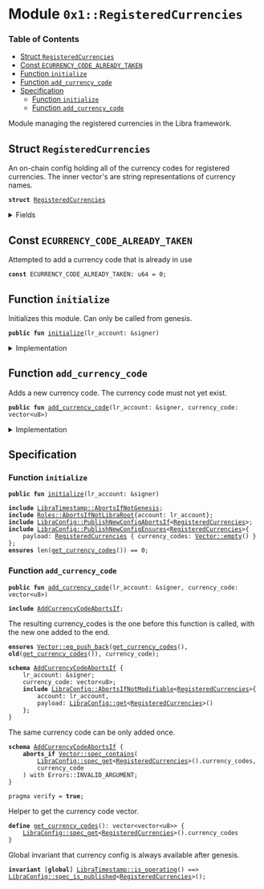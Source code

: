 
<a name="0x1_RegisteredCurrencies"></a>

# Module `0x1::RegisteredCurrencies`

### Table of Contents

-  [Struct `RegisteredCurrencies`](#0x1_RegisteredCurrencies_RegisteredCurrencies)
-  [Const `ECURRENCY_CODE_ALREADY_TAKEN`](#0x1_RegisteredCurrencies_ECURRENCY_CODE_ALREADY_TAKEN)
-  [Function `initialize`](#0x1_RegisteredCurrencies_initialize)
-  [Function `add_currency_code`](#0x1_RegisteredCurrencies_add_currency_code)
-  [Specification](#0x1_RegisteredCurrencies_Specification)
    -  [Function `initialize`](#0x1_RegisteredCurrencies_Specification_initialize)
    -  [Function `add_currency_code`](#0x1_RegisteredCurrencies_Specification_add_currency_code)

Module managing the registered currencies in the Libra framework.


<a name="0x1_RegisteredCurrencies_RegisteredCurrencies"></a>

## Struct `RegisteredCurrencies`

An on-chain config holding all of the currency codes for registered
currencies. The inner vector<u8>'s are string representations of
currency names.


<pre><code><b>struct</b> <a href="#0x1_RegisteredCurrencies">RegisteredCurrencies</a>
</code></pre>



<details>
<summary>Fields</summary>


<dl>
<dt>

<code>currency_codes: vector&lt;vector&lt;u8&gt;&gt;</code>
</dt>
<dd>

</dd>
</dl>


</details>

<a name="0x1_RegisteredCurrencies_ECURRENCY_CODE_ALREADY_TAKEN"></a>

## Const `ECURRENCY_CODE_ALREADY_TAKEN`

Attempted to add a currency code that is already in use


<pre><code><b>const</b> ECURRENCY_CODE_ALREADY_TAKEN: u64 = 0;
</code></pre>



<a name="0x1_RegisteredCurrencies_initialize"></a>

## Function `initialize`

Initializes this module. Can only be called from genesis.


<pre><code><b>public</b> <b>fun</b> <a href="#0x1_RegisteredCurrencies_initialize">initialize</a>(lr_account: &signer)
</code></pre>



<details>
<summary>Implementation</summary>


<pre><code><b>public</b> <b>fun</b> <a href="#0x1_RegisteredCurrencies_initialize">initialize</a>(lr_account: &signer) {
    <a href="LibraTimestamp.md#0x1_LibraTimestamp_assert_genesis">LibraTimestamp::assert_genesis</a>();
    <a href="Roles.md#0x1_Roles_assert_libra_root">Roles::assert_libra_root</a>(lr_account);
    <a href="LibraConfig.md#0x1_LibraConfig_publish_new_config">LibraConfig::publish_new_config</a>(
        lr_account,
        <a href="#0x1_RegisteredCurrencies">RegisteredCurrencies</a> { currency_codes: <a href="Vector.md#0x1_Vector_empty">Vector::empty</a>() }
    );
}
</code></pre>



</details>

<a name="0x1_RegisteredCurrencies_add_currency_code"></a>

## Function `add_currency_code`

Adds a new currency code. The currency code must not yet exist.


<pre><code><b>public</b> <b>fun</b> <a href="#0x1_RegisteredCurrencies_add_currency_code">add_currency_code</a>(lr_account: &signer, currency_code: vector&lt;u8&gt;)
</code></pre>



<details>
<summary>Implementation</summary>


<pre><code><b>public</b> <b>fun</b> <a href="#0x1_RegisteredCurrencies_add_currency_code">add_currency_code</a>(
    lr_account: &signer,
    currency_code: vector&lt;u8&gt;,
) {
    <b>let</b> config = <a href="LibraConfig.md#0x1_LibraConfig_get">LibraConfig::get</a>&lt;<a href="#0x1_RegisteredCurrencies">RegisteredCurrencies</a>&gt;();
    <b>assert</b>(
        !<a href="Vector.md#0x1_Vector_contains">Vector::contains</a>(&config.currency_codes, &currency_code),
        <a href="Errors.md#0x1_Errors_invalid_argument">Errors::invalid_argument</a>(ECURRENCY_CODE_ALREADY_TAKEN)
    );
    <a href="Vector.md#0x1_Vector_push_back">Vector::push_back</a>(&<b>mut</b> config.currency_codes, currency_code);
    <a href="LibraConfig.md#0x1_LibraConfig_set">LibraConfig::set</a>(lr_account, config);
}
</code></pre>



</details>

<a name="0x1_RegisteredCurrencies_Specification"></a>

## Specification


<a name="0x1_RegisteredCurrencies_Specification_initialize"></a>

### Function `initialize`


<pre><code><b>public</b> <b>fun</b> <a href="#0x1_RegisteredCurrencies_initialize">initialize</a>(lr_account: &signer)
</code></pre>




<pre><code><b>include</b> <a href="LibraTimestamp.md#0x1_LibraTimestamp_AbortsIfNotGenesis">LibraTimestamp::AbortsIfNotGenesis</a>;
<b>include</b> <a href="Roles.md#0x1_Roles_AbortsIfNotLibraRoot">Roles::AbortsIfNotLibraRoot</a>{account: lr_account};
<b>include</b> <a href="LibraConfig.md#0x1_LibraConfig_PublishNewConfigAbortsIf">LibraConfig::PublishNewConfigAbortsIf</a>&lt;<a href="#0x1_RegisteredCurrencies">RegisteredCurrencies</a>&gt;;
<b>include</b> <a href="LibraConfig.md#0x1_LibraConfig_PublishNewConfigEnsures">LibraConfig::PublishNewConfigEnsures</a>&lt;<a href="#0x1_RegisteredCurrencies">RegisteredCurrencies</a>&gt;{
    payload: <a href="#0x1_RegisteredCurrencies">RegisteredCurrencies</a> { currency_codes: <a href="Vector.md#0x1_Vector_empty">Vector::empty</a>() }
};
<b>ensures</b> len(<a href="#0x1_RegisteredCurrencies_get_currency_codes">get_currency_codes</a>()) == 0;
</code></pre>



<a name="0x1_RegisteredCurrencies_Specification_add_currency_code"></a>

### Function `add_currency_code`


<pre><code><b>public</b> <b>fun</b> <a href="#0x1_RegisteredCurrencies_add_currency_code">add_currency_code</a>(lr_account: &signer, currency_code: vector&lt;u8&gt;)
</code></pre>




<pre><code><b>include</b> <a href="#0x1_RegisteredCurrencies_AddCurrencyCodeAbortsIf">AddCurrencyCodeAbortsIf</a>;
</code></pre>


The resulting currency_codes is the one before this function is called, with the new one added to the end.


<pre><code><b>ensures</b> <a href="Vector.md#0x1_Vector_eq_push_back">Vector::eq_push_back</a>(<a href="#0x1_RegisteredCurrencies_get_currency_codes">get_currency_codes</a>(), <b>old</b>(<a href="#0x1_RegisteredCurrencies_get_currency_codes">get_currency_codes</a>()), currency_code);
</code></pre>




<a name="0x1_RegisteredCurrencies_AddCurrencyCodeAbortsIf"></a>


<pre><code><b>schema</b> <a href="#0x1_RegisteredCurrencies_AddCurrencyCodeAbortsIf">AddCurrencyCodeAbortsIf</a> {
    lr_account: &signer;
    currency_code: vector&lt;u8&gt;;
    <b>include</b> <a href="LibraConfig.md#0x1_LibraConfig_AbortsIfNotModifiable">LibraConfig::AbortsIfNotModifiable</a>&lt;<a href="#0x1_RegisteredCurrencies">RegisteredCurrencies</a>&gt;{
        account: lr_account,
        payload: <a href="LibraConfig.md#0x1_LibraConfig_get">LibraConfig::get</a>&lt;<a href="#0x1_RegisteredCurrencies">RegisteredCurrencies</a>&gt;()
    };
}
</code></pre>


The same currency code can be only added once.


<pre><code><b>schema</b> <a href="#0x1_RegisteredCurrencies_AddCurrencyCodeAbortsIf">AddCurrencyCodeAbortsIf</a> {
    <b>aborts_if</b> <a href="Vector.md#0x1_Vector_spec_contains">Vector::spec_contains</a>(
        <a href="LibraConfig.md#0x1_LibraConfig_spec_get">LibraConfig::spec_get</a>&lt;<a href="#0x1_RegisteredCurrencies">RegisteredCurrencies</a>&gt;().currency_codes,
        currency_code
    ) with Errors::INVALID_ARGUMENT;
}
</code></pre>




<pre><code>pragma verify = <b>true</b>;
</code></pre>


Helper to get the currency code vector.


<a name="0x1_RegisteredCurrencies_get_currency_codes"></a>


<pre><code><b>define</b> <a href="#0x1_RegisteredCurrencies_get_currency_codes">get_currency_codes</a>(): vector&lt;vector&lt;u8&gt;&gt; {
    <a href="LibraConfig.md#0x1_LibraConfig_spec_get">LibraConfig::spec_get</a>&lt;<a href="#0x1_RegisteredCurrencies">RegisteredCurrencies</a>&gt;().currency_codes
}
</code></pre>


Global invariant that currency config is always available after genesis.


<pre><code><b>invariant</b> [<b>global</b>] <a href="LibraTimestamp.md#0x1_LibraTimestamp_is_operating">LibraTimestamp::is_operating</a>() ==&gt; <a href="LibraConfig.md#0x1_LibraConfig_spec_is_published">LibraConfig::spec_is_published</a>&lt;<a href="#0x1_RegisteredCurrencies">RegisteredCurrencies</a>&gt;();
</code></pre>
